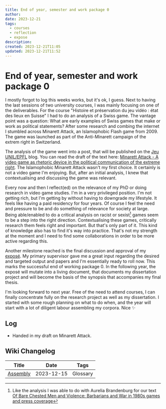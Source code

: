 ```yaml
---
title: End of year, semester and work package 0
author: 
date: 2023-12-21
tags:
  - courses
  - reflection
  - expose
description: 
created: 2023-12-21T11:05
updated: 2023-12-21T11:52
---
```

# End of year, semester and work package 0
I mostly forgot to log this weeks works, but it's ok, I guess. Next to having the last sessions of two university courses, I was mainly focusing on one of the deliverables. For the course "Histoire et préservation du jeu vidéo : état des lieux en Suisse" I had to do an analysis of a Swiss game. The vantage point was a question: What are early examples of Swiss games that make or work as political statements? After some research and combing the internet I stumbled across Minarett Attack, an Islamophobic Flash game from 2009. The game was launched as part of the Anti-Minarett campaign of the extrem right in Switzerland.

The analysis of the game went into a post, that will be published on the [Jeu UNIL/EPFL](https://jeulausanne.hypotheses.org/) blog. You can read the draft of the text here: [Minarett Attack - A video game as rhetoric device in the political communication of the extreme right](notes/hist_jeu_unil_2023/hist_jeu_unil_2023_text.md). The Islamophobic Minarett Attack wasn't my first choice. It certainly is not a video game I'm enjoying. But, after an initial analysis, I knew that contextualising and discussing the game was relevant.

Every now and then I reflect(ed) on the relevance of my PhD or doing research in video game studies. I'm in a very privileged position. I'm not getting rich, but I'm getting by without having to downgrade my lifestyle. It feels like having a paid residency for four years. Of course I feel the need and pressure to be and do something of relevance for society at large. Being able/enabled to do a critical analysis on racist or sexist[^1] games seem to be a step into the right direction. Contextualising these games, critically research them feels right and important. But that's only part of it. This kind of knowledge also has to find it's way into practice. That's not my strength at the moment and I need to find some collaborations in order to be more active regarding this.

Another milestone reached is the final discussion and approval of my [exposé](notes/expose.md). My primary supervisor gave me a great input regarding the desired and targeted output and papers and I'm essentially ready to roll now. This marks the successful end of working package 0. In the following year, the exposé will mutate into a living document, that documents my dissertation project and will become the basis of the synopsis that accompanies my final thesis.

I'm looking forward to next year. Free of the need to attend courses, I can finally concentrate fully on the research project as well as my dissertation. I started with some rough planning on what to do when, and the year will start with a lot of diligent labour assembling my corpora. Nice ✨

## Log
- Handed in my draft on Minarett Attack.

## Wiki Changelog
| Title                           | Date       | Tags     |
| ------------------------------- | ---------- | -------- |
| [Assembly](notes/Assembly.md) | 2023-12-15 | Glossary |


[^1]: Like the analysis I was able to do with Aurelia Brandenburg for our text [Of Bare Chested Men and Violence: Barbarians and War in 1980s games and press coverage](https://chludens.hypotheses.org/1441)